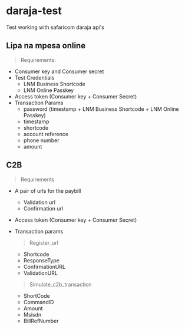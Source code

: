 # daraja-test
Test working with safaricom daraja api's


## Lipa na mpesa online

> Requirements:
* Consumer key and Consumer secret
* Test Credentials
    * LNM Business Shortcode
    * LNM Online Passkey
* Access token (Consumer key + Consumer Secret)
* Transaction Params
    * password (timestamp + LNM Business Shortcode + LNM Online Passkey)
    * timestamp
    * shortcode
    * account reference
    * phone number
    * amount

## C2B 
> Requirements
* A pair of urls for the paybill
    * Validation url
    * Confirmation url
* Access token (Consumer key + Consumer Secret)
* Transaction params

    > Register_url
    * Shortcode
    * ResponseType
    * ConfirmationURL
    * ValidationURL

    > Simulate_c2b_transaction
    * ShortCode
    * CommandID
    * Amount
    * Msisdn
    * BillRefNumber